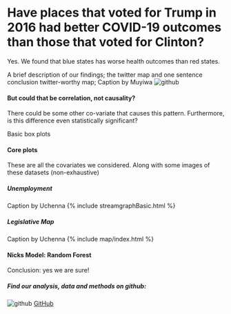 
# Have places that voted for Trump in 2016 had better COVID-19 outcomes than those that voted for Clinton?

Yes. We found that blue states has worse health outcomes than red states.

A brief description of our findings; the twitter map and one sentence conclusion
twitter-worthy map; Caption by Muyiwa
![github](https://pages.github.ncsu.edu/chaedri/Data-Challenge-GIS713/images/centroids.png)

#### But could that be correlation, not causality?
There could be some other co-variate that causes this pattern. Furthermore, is this difference even statistically significant?

Basic box plots

#### Core plots

These are all the covariates we considered. Along with some images of these datasets (non-exhaustive)

##### Unemployment
Caption by Uchenna
{% include streamgraphBasic.html %}


##### Legislative Map
Caption by Uchenna
{% include map/index.html %}

#### Nicks Model: Random Forest

Conclusion: yes we are sure!

##### Find our analysis, data and methods on github: 
![github](https://pages.github.ncsu.edu/chaedri/Data-Challenge-GIS713/images/octocat.svg) [GitHub](https://github.ncsu.edu/chaedri/Data-Challenge-GIS713)
